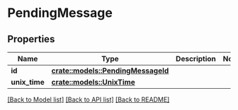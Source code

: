 # PendingMessage

## Properties

Name | Type | Description | Notes
------------ | ------------- | ------------- | -------------
**id** | [**crate::models::PendingMessageId**](PendingMessageId.md) |  | 
**unix_time** | [**crate::models::UnixTime**](UnixTime.md) |  | 

[[Back to Model list]](../README.md#documentation-for-models) [[Back to API list]](../README.md#documentation-for-api-endpoints) [[Back to README]](../README.md)


